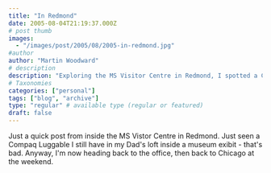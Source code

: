 ```yaml
---
title: "In Redmond"
date: 2005-08-04T21:19:37.000Z
# post thumb
images:
  - "/images/post/2005/08/2005-in-redmond.jpg"
#author
author: "Martin Woodward"
# description
description: "Exploring the MS Visitor Centre in Redmond, I spotted a Compaq Luggable reminiscent of my dad's loft; now off to the office before heading to Chicago."
# Taxonomies
categories: ["personal"]
tags: ["blog", "archive"]
type: "regular" # available type (regular or featured)
draft: false
---
```


Just a quick post from inside the MS Vistor Centre in Redmond. Just seen a Compaq Luggable I still have in my Dad's loft inside a museum exibit - that's bad. Anyway, I'm now heading back to the office, then back to Chicago at the weekend.
